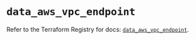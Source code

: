 # `data_aws_vpc_endpoint`

Refer to the Terraform Registry for docs: [`data_aws_vpc_endpoint`](https://registry.terraform.io/providers/hashicorp/aws/5.100.0/docs/data-sources/vpc_endpoint).
